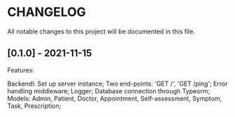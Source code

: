 # CHANGELOG

All notable changes to this project will be documented in this file.

## [0.1.0] - 2021-11-15

Features:

Backendl:
Set up server instance;
Two end-points: 'GET /', 'GET /ping';
Error handling middleware;
Logger;
Database connection through Typeorm;
Models: Admin, Patient, Doctor, Appointment, Self-assessment, Symptom, Task, Prescription;
